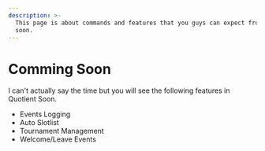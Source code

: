 ```yaml
---
description: >-
  This page is about commands and features that you guys can expect from me
  soon.
---
```


# Comming Soon

I can't actually say the time but you will see the following features in Quotient Soon.

* Events Logging
* Auto Slotlist
* Tournament Management
* Welcome/Leave Events

